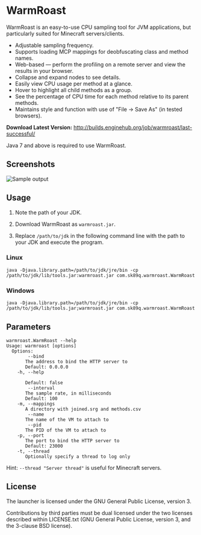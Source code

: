 WarmRoast
=========

WarmRoast is an easy-to-use CPU sampling tool for JVM applications, but particularly suited for Minecraft servers/clients.

* Adjustable sampling frequency.
* Supports loading MCP mappings for deobfuscating class and method names.
* Web-based — perform the profiling on a remote server and view the results in your browser.
 * Collapse and expand nodes to see details.
 * Easily view CPU usage per method at a glance.
 * Hover to highlight all child methods as a group.
 * See the percentage of CPU time for each method relative to its parent methods.
 * Maintains style and function with use of "File -> Save As" (in tested browsers).

**Download Latest Version:** http://builds.enginehub.org/job/warmroast/last-successful/

Java 7 and above is required to use WarmRoast.

Screenshots
-----------

![Sample output](http://i.imgur.com/KCDYkIv.png)

Usage
-----

1. Note the path of your JDK.

2. Download WarmRoast as `warmroast.jar`.

3. Replace `/path/to/jdk` in the following command line with the path to your JDK and execute the program.

### Linux ###

    java -Djava.library.path=/path/to/jdk/jre/bin -cp /path/to/jdk/lib/tools.jar:warmroast.jar com.sk89q.warmroast.WarmRoast

### Windows ###

    java -Djava.library.path=/path/to/jdk/jre/bin -cp /path/to/jdk/lib/tools.jar;warmroast.jar com.sk89q.warmroast.WarmRoast

Parameters
----------

    warmroast.WarmRoast --help
    Usage: warmroast [options]
      Options:
            --bind
           The address to bind the HTTP server to
           Default: 0.0.0.0
        -h, --help
           
           Default: false
            --interval
           The sample rate, in milliseconds
           Default: 100
        -m, --mappings
           A directory with joined.srg and methods.csv
            --name
           The name of the VM to attach to
            --pid
           The PID of the VM to attach to
        -p, --port
           The port to bind the HTTP server to
           Default: 23000
        -t, --thread
           Optionally specify a thread to log only

Hint: `--thread "Server thread"` is useful for Minecraft servers.

License
-------

The launcher is licensed under the GNU General Public License, version 3.

Contributions by third parties must be dual licensed under the two licenses
described within LICENSE.txt (GNU General Public License, version 3, and the
3-clause BSD license).
